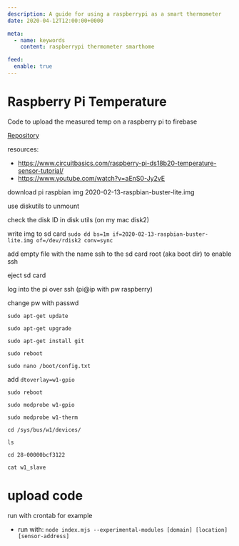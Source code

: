 ```yaml
---
description: A guide for using a raspberrypi as a smart thermometer
date: 2020-04-12T12:00:00+0000

meta:
  - name: keywords
    content: raspberrypi thermometer smarthome

feed:
  enable: true
---
```


# Raspberry Pi Temperature
Code to upload the measured temp on a raspberry pi to firebase

[Repository](https://github.com/SHoogland/pi-temperature)

resources: 
- https://www.circuitbasics.com/raspberry-pi-ds18b20-temperature-sensor-tutorial/
- https://www.youtube.com/watch?v=aEnS0-Jy2vE

download pi raspbian img
2020-02-13-raspbian-buster-lite.img

use diskutils to unmount

check the disk ID in disk utils (on my mac disk2)

write img to sd card
`sudo dd bs=1m if=2020-02-13-raspbian-buster-lite.img of=/dev/rdisk2 conv=sync`

add empty file with the name ssh to the sd card root (aka boot dir) to enable ssh

eject sd card

log into the pi over ssh (pi@ip with pw raspberry)

change pw with passwd

`sudo apt-get update`

`sudo apt-get upgrade`

`sudo apt-get install git`

`sudo reboot`

`sudo nano /boot/config.txt`

add `dtoverlay=w1-gpio`

`sudo reboot`

`sudo modprobe w1-gpio`

`sudo modprobe w1-therm`

`cd /sys/bus/w1/devices/`

`ls`

`cd 28-00000bcf3122`

`cat w1_slave`

# upload code
run with crontab for example 

- run with: `node index.mjs --experimental-modules [domain] [location] [sensor-address]`

<disqus />
